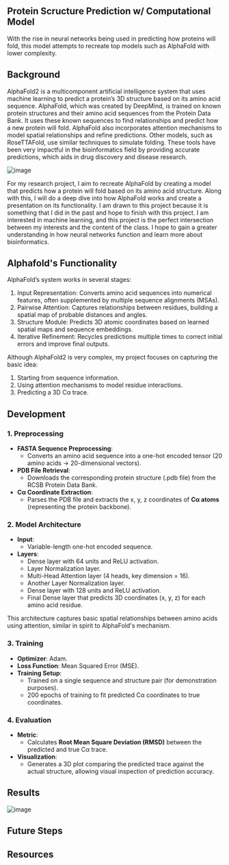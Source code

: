 ## **Protein Scructure Prediction w/ Computational Model**
With the rise in neural networks being used in predicting how proteins will fold, this model attempts to recreate top models such as AlphaFold with lower complexity. 

## Background
AlphaFold2 is a multicomponent artificial intelligence system that uses machine learning to predict a protein’s 3D structure based on its amino acid sequence. AlphaFold, which was created by DeepMind, is trained on known protein structures and their amino acid sequences from the Protein Data Bank. It uses these known sequences to find relationships and predict how a new protein will fold. AlphaFold also incorporates attention mechanisms to model spatial relationships and refine predictions. Other models, such as RoseTTAFold, use similar techniques to simulate folding. These tools have been very impactful in the bioinformatics field by providing accurate predictions, which aids in drug discovery and disease research. 

![image](https://github.com/user-attachments/assets/5947bf02-c77c-46f8-8ba6-3d08625ea56e)

For my research project, I aim to recreate AlphaFold by creating a model that predicts how a protein will fold based on its amino acid structure. Along with this, I will do a deep dive into how AlphaFold works and create a presentation on its functionality. I am drawn to this project because it is something that I did in the past and hope to finish with this project. I am interested in machine learning, and this project is the perfect intersection between my interests and the content of the class. I hope to gain a greater understanding in how neural networks function and learn more about bioinformatics. 

## Alphafold's Functionality
AlphaFold’s system works in several stages:
1. Input Representation: Converts amino acid sequences into numerical features, often supplemented by multiple sequence alignments (MSAs).
2. Pairwise Attention: Captures relationships between residues, building a spatial map of probable distances and angles.
3. Structure Module: Predicts 3D atomic coordinates based on learned spatial maps and sequence embeddings.
4. Iterative Refinement: Recycles predictions multiple times to correct initial errors and improve final outputs.

Although AlphaFold2 is very complex, my project focuses on capturing the basic idea:
1. Starting from sequence information.
2. Using attention mechanisms to model residue interactions.
3. Predicting a 3D Cα trace.

## Development
### 1. Preprocessing
- **FASTA Sequence Preprocessing**:  
  - Converts an amino acid sequence into a one-hot encoded tensor (20 amino acids → 20-dimensional vectors).
- **PDB File Retrieval**:  
  - Downloads the corresponding protein structure (.pdb file) from the RCSB Protein Data Bank.
- **Cα Coordinate Extraction**:  
  - Parses the PDB file and extracts the x, y, z coordinates of **Cα atoms** (representing the protein backbone).

### 2. Model Architecture
- **Input**:  
  - Variable-length one-hot encoded sequence.
- **Layers**:
  - Dense layer with 64 units and ReLU activation.
  - Layer Normalization layer.
  - Multi-Head Attention layer (4 heads, key dimension = 16).
  - Another Layer Normalization layer.
  - Dense layer with 128 units and ReLU activation.
  - Final Dense layer that predicts 3D coordinates (x, y, z) for each amino acid residue.

This architecture captures basic spatial relationships between amino acids using attention, similar in spirit to AlphaFold's mechanism.

### 3. Training
- **Optimizer**: Adam.
- **Loss Function**: Mean Squared Error (MSE).
- **Training Setup**:
  - Trained on a single sequence and structure pair (for demonstration purposes).
  - 200 epochs of training to fit predicted Cα coordinates to true coordinates.

### 4. Evaluation
- **Metric**:  
  - Calculates **Root Mean Square Deviation (RMSD)** between the predicted and true Cα trace.
- **Visualization**:  
  - Generates a 3D plot comparing the predicted trace against the actual structure, allowing visual inspection of prediction accuracy.

## Results
![image](https://github.com/user-attachments/assets/5585af08-42c3-4e2a-8a61-63525d9b529a)


## Future Steps


## Resources
